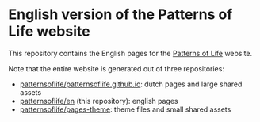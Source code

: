 # English version of the Patterns of Life website

This repository contains the English pages for the
[Patterns of Life](https://www.patternsoflife.nl/en/) website.

Note that the entire website is generated out of three repositories:

- [patternsoflife/patternsoflife.github.io](https://github.com/patternsoflife/patternsoflife.github.io): dutch pages and large shared assets
- [patternsoflife/en](https://github.com/patternsoflife/en) (this repository): english pages
- [patternsoflife/pages-theme](https://github.com/patternsoflife/pages-theme): theme files and small shared assets
